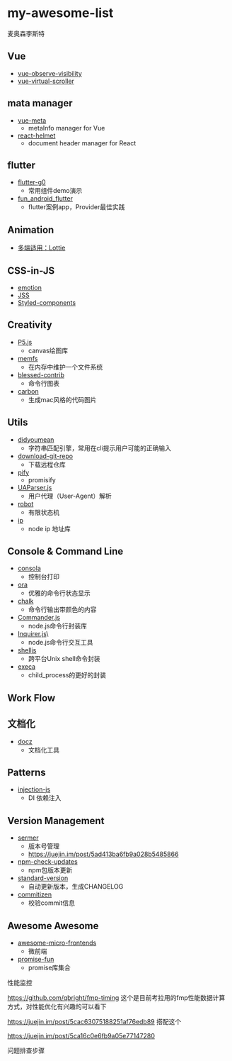 # my-awesome-list

麦奥森李斯特

## Vue

- [vue-observe-visibility](https://github.com/Akryum/vue-observe-visibility#installation)
- [vue-virtual-scroller](https://github.com/Akryum/vue-virtual-scroller)

## mata manager

- [vue-meta](https://github.com/nuxt/vue-meta)
  - metaInfo manager for Vue
- [react-helmet](https://github.com/nfl/react-helmet)
  - document header manager for React

## flutter

- [flutter-g0](https://github.com/alibaba/flutter-go)
  - 常用组件demo演示
- [fun_android_flutter](https://github.com/phoenixsky/fun_android_flutter)
  - flutter案例app，Provider最佳实践

## Animation

- [多端适用：Lottie](https://github.com/airbnb/lottie-web)

## CSS-in-JS

- [emotion](https://github.com/emotion-js/emotion)
- [JSS](https://github.com/cssinjs/jss)
- [Styled-components](https://github.com/styled-components/styled-components)

## Creativity

- [P5.js](https://github.com/processing/p5.js)
  - canvas绘图库
- [memfs](https://github.com/streamich/memfs)
  - 在内存中维护一个文件系统
- [blessed-contrib](https://github.com/yaronn/blessed-contrib)
  - 命令行图表
- [carbon](https://github.com/carbon-app/carbon)
  - 生成mac风格的代码图片

## Utils

- [didyoumean](https://github.com/dcporter/didyoumean.js)
  - 字符串匹配引擎，常用在cli提示用户可能的正确输入
- [download-git-repo](https://github.com/flipxfx/download-git-repo)
  - 下载远程仓库
- [pify](https://github.com/sindresorhus/pify)
  - promisify
- [UAParser.js](https://github.com/faisalman/ua-parser-js)
  - 用户代理（User-Agent）解析
- [robot](https://github.com/matthewp/robot)
  - 有限状态机
- [ip](https://github.com/indutny/node-ip)
  - node ip 地址库

## Console & Command Line

- [consola](https://github.com/nuxt/consola)
  - 控制台打印
- [ora](https://github.com/sindresorhus/ora)
  - 优雅的命令行状态显示
- [chalk](https://github.com/chalk/chalk)
  - 命令行输出带颜色的内容
- [Commander.js](https://github.com/tj/commander.js)
  - node.js命令行封装库
- [Inquirer.js](https://github.com/SBoudrias/Inquirer.js)\
  - node.js命令行交互工具
- [shelljs](https://github.com/shelljs/shelljs)
  - 跨平台Unix shell命令封装
- [execa](https://github.com/sindresorhus/execa)
  - child_process的更好的封装

## Work Flow

## 文档化

- [docz](https://github.com/doczjs/docz)
  - 文档化工具

## Patterns

- [injection-js](https://github.com/mgechev/injection-js)
  - DI 依赖注入

## Version Management

- [sermer](https://github.com/npm/node-semver)
  - 版本号管理
  - <https://juejin.im/post/5ad413ba6fb9a028b5485866>
- [npm-check-updates](https://github.com/tjunnone/npm-check-updates)
  - npm包版本更新
- [standard-version](https://github.com/conventional-changelog/standard-version)
  - 自动更新版本，生成CHANGELOG
- [commitizen](https://github.com/commitizen/cz-cli)
  - 校验commit信息

## Awesome Awesome

- [awesome-micro-frontends](https://github.com/rajasegar/awesome-micro-frontends)
  - 微前端
- [promise-fun](https://github.com/sindresorhus/promise-fun)
  - promise库集合

性能监控

https://github.com/qbright/fmp-timing  这个是目前考拉用的fmp性能数据计算方式，对性能优化有兴趣的可以看下

https://juejin.im/post/5cac63075188251af76edb89  搭配这个

https://juejin.im/post/5ca16c0e6fb9a05e77147280

问题排查步骤
